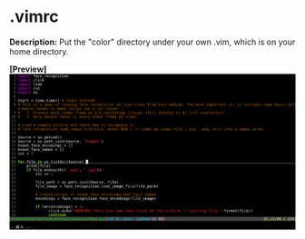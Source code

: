 # .vimrc

**Description:** Put the "color" directory under your own .vim, which is on your home directory.


**[Preview]** ![image](https://github.com/KBLin1996/.vimrc/blob/master/preview.png)
